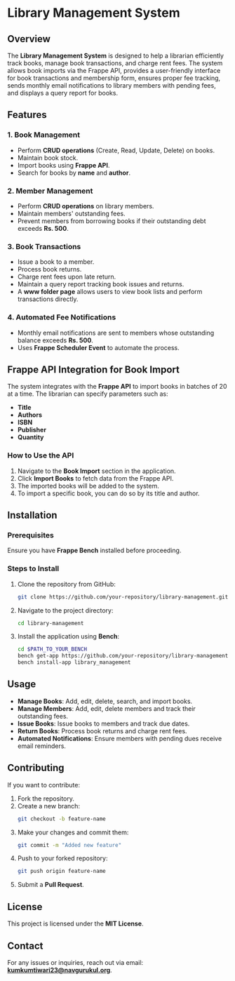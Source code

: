 # Library Management System

## Overview
The **Library Management System** is designed to help a librarian efficiently track books, manage book transactions, and charge rent fees. The system allows book imports via the Frappe API, provides a user-friendly interface for book transactions and membership form, ensures proper fee tracking, sends monthly email notifications to library members with pending fees, and displays a query report for books.

## Features
### 1. Book Management
- Perform **CRUD operations** (Create, Read, Update, Delete) on books.
- Maintain book stock.
- Import books using **Frappe API**.
- Search for books by **name** and **author**.

### 2. Member Management
- Perform **CRUD operations** on library members.
- Maintain members' outstanding fees.
- Prevent members from borrowing books if their outstanding debt exceeds **Rs. 500**.

### 3. Book Transactions
- Issue a book to a member.
- Process book returns.
- Charge rent fees upon late return.
- Maintain a query report tracking book issues and returns.
- A **www folder page** allows users to view book lists and perform transactions directly.

### 4. Automated Fee Notifications
- Monthly email notifications are sent to members whose outstanding balance exceeds **Rs. 500**.
- Uses **Frappe Scheduler Event** to automate the process.

## Frappe API Integration for Book Import
The system integrates with the **Frappe API** to import books in batches of 20 at a time. The librarian can specify parameters such as:
- **Title**
- **Authors**
- **ISBN**
- **Publisher**
- **Quantity**

### How to Use the API
1. Navigate to the **Book Import** section in the application.
2. Click **Import Books** to fetch data from the Frappe API.
3. The imported books will be added to the system.
4. To import a specific book, you can do so by its title and author.

## Installation
### Prerequisites
Ensure you have **Frappe Bench** installed before proceeding.

### Steps to Install
1. Clone the repository from GitHub:
   ```sh
   git clone https://github.com/your-repository/library-management.git
   ```
2. Navigate to the project directory:
   ```sh
   cd library-management
   ```
3. Install the application using **Bench**:
   ```sh
   cd $PATH_TO_YOUR_BENCH
   bench get-app https://github.com/your-repository/library-management --branch main
   bench install-app library_management
   ```

## Usage
- **Manage Books**: Add, edit, delete, search, and import books.
- **Manage Members**: Add, edit, delete members and track their outstanding fees.
- **Issue Books**: Issue books to members and track due dates.
- **Return Books**: Process book returns and charge rent fees.
- **Automated Notifications**: Ensure members with pending dues receive email reminders.

## Contributing
If you want to contribute:
1. Fork the repository.
2. Create a new branch:
   ```sh
   git checkout -b feature-name
   ```
3. Make your changes and commit them:
   ```sh
   git commit -m "Added new feature"
   ```
4. Push to your forked repository:
   ```sh
   git push origin feature-name
   ```
5. Submit a **Pull Request**.

## License
This project is licensed under the **MIT License**.

## Contact
For any issues or inquiries, reach out via email: **kumkumtiwari23@navgurukul.org**.

